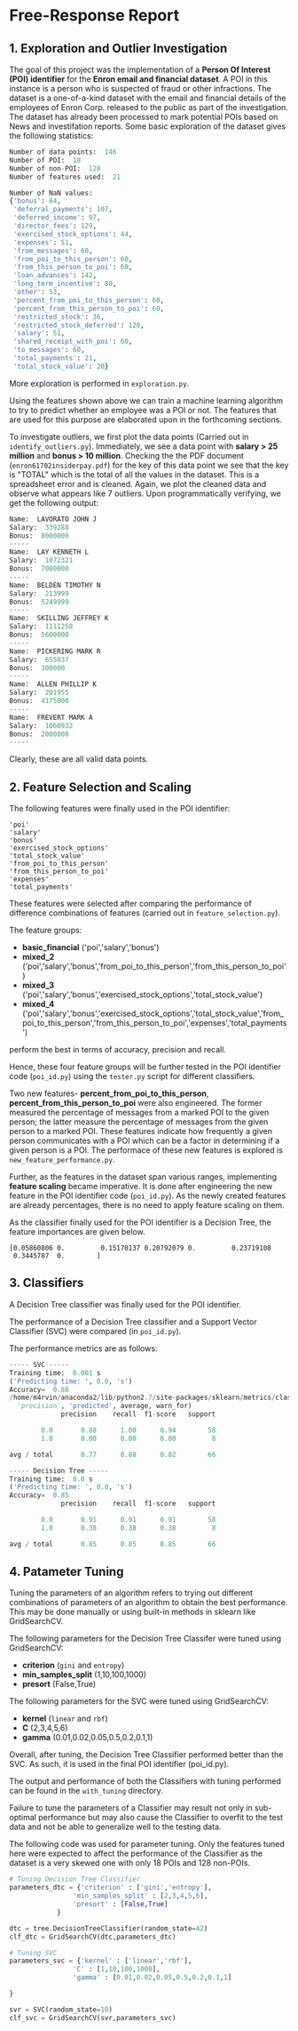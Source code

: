 # Free-Response Report

## 1. Exploration and Outlier Investigation

The goal of this project was the implementation of a **Person Of Interest (POI) identifier** for the **Enron email and financial dataset**. A POI in this instance is a person who is suspected of fraud or other infractions. The dataset is a one-of-a-kind dataset with the email and financial details of the employees of Enron Corp. released to the public as part of the investigation. The dataset has already been processed to mark potential POIs based on News and investifation reports. Some basic exploration of the dataset gives the following statistics:
```python
Number of data points:  146
Number of POI:  18
Number of non-POI:  128
Number of features used:  21

Number of NaN values:
{'bonus': 64,
 'deferral_payments': 107,
 'deferred_income': 97,
 'director_fees': 129,
 'exercised_stock_options': 44,
 'expenses': 51,
 'from_messages': 60,
 'from_poi_to_this_person': 60,
 'from_this_person_to_poi': 60,
 'loan_advances': 142,
 'long_term_incentive': 80,
 'other': 53,
 'percent_from_poi_to_this_person': 60,
 'percent_from_this_person_to_poi': 60,
 'restricted_stock': 36,
 'restricted_stock_deferred': 128,
 'salary': 51,
 'shared_receipt_with_poi': 60,
 'to_messages': 60,
 'total_payments': 21,
 'total_stock_value': 20}
```
More exploration is performed in `exploration.py`.

Using the features shown above we can train a machine learning algorithm to try to predict whether an employee was a POI or not. The features that are used for this purpose are elaborated upon in the forthcoming sections.

To investigate outliers, we first plot the data points (Carried out in `identify_outliers.py`). Immediately, we see a data point with **salary > 25 million** and **bonus > 10 million**. Checking the the PDF document (`enron61702insiderpay.pdf`) for the key of this data point we see that the key is "TOTAL" which is the total of all the values in the dataset. This is a spreadsheet error and is cleaned. Again, we plot the cleaned data and observe what appears like 7 outliers. Upon programmatically verifying, we get the following output:
```python
Name:  LAVORATO JOHN J
Salary:  339288
Bonus:  8000000
-----
Name:  LAY KENNETH L
Salary:  1072321
Bonus:  7000000
-----
Name:  BELDEN TIMOTHY N
Salary:  213999
Bonus:  5249999
-----
Name:  SKILLING JEFFREY K
Salary:  1111258
Bonus:  5600000
-----
Name:  PICKERING MARK R
Salary:  655037
Bonus:  300000
-----
Name:  ALLEN PHILLIP K
Salary:  201955
Bonus:  4175000
-----
Name:  FREVERT MARK A
Salary:  1060932
Bonus:  2000000
-----
```
Clearly, these are all valid data points.

## 2. Feature Selection and Scaling

The following features were finally used in the POI identifier:
```
'poi'
'salary'
'bonus'
'exercised_stock_options'
'total_stock_value'
'from_poi_to_this_person'
'from_this_person_to_poi'
'expenses'
'total_payments'
```
These features were selected after comparing the performance of difference combinations of features (carried out in `feature_selection.py`).

The feature groups:
* **basic_financial** ('poi','salary','bonus')
* **mixed_2** ('poi','salary','bonus','from_poi_to_this_person','from_this_person_to_poi')
* **mixed_3** ('poi','salary','bonus','exercised_stock_options','total_stock_value')
* **mixed_4** ('poi','salary','bonus','exercised_stock_options','total_stock_value','from_poi_to_this_person','from_this_person_to_poi','expenses','total_payments')

perform the best in terms of accuracy, precision and recall.

Hence, these four feature groups will be further tested in the POI identifier code (`poi_id.py`) using the `tester.py` script for different classifiers.

Two new features- **percent_from_poi_to_this_person**, **percent_from_this_person_to_poi** were also engineered. The former measured the percentage of messages from a marked POI to the given person; the latter measure the percentage of messages from the given person to a marked POI. These features indicate how frequently a given person communicates with a POI which can be a factor in determining if a given person is a POI. The performace of these new features is explored is `new_feature_performance.py`.

Further, as the features in the dataset span various ranges, implementing **feature scaling** became imperative. It is done after engineering the new feature in the POI identifier code (`poi_id.py`). As the newly created features are already percentages, there is no need to apply feature scaling on them.

As the classifier finally used for the POI identifier is a Decision Tree, the feature importances are given below.
```
[0.05860806 0.         0.15170137 0.20792079 0.         0.23719108
 0.3445787  0.        ]
```

## 3. Classifiers

A Decision Tree classifier was finally used for the POI identifier.

The performance of a Decision Tree classifier and a Support Vector Classifier (SVC) were compared (in `poi_id.py`).

The performance metrics are as follows:
```python
----- SVC -----
Training time:  0.001 s
('Predicting time: ', 0.0, 's')
Accuracy=  0.88
/home/m4rvin/anaconda2/lib/python2.7/site-packages/sklearn/metrics/classification.py:1135: UndefinedMetricWarning: Precision and F-score are ill-defined and being set to 0.0 in labels with no predicted samples.
  'precision', 'predicted', average, warn_for)
             precision    recall  f1-score   support

        0.0       0.88      1.00      0.94        58
        1.0       0.00      0.00      0.00         8

avg / total       0.77      0.88      0.82        66

----- Decision Tree -----
Training time:  0.0 s
('Predicting time: ', 0.0, 's')
Accuracy=  0.85
             precision    recall  f1-score   support

        0.0       0.91      0.91      0.91        58
        1.0       0.38      0.38      0.38         8

avg / total       0.85      0.85      0.85        66
```

## 4. Patameter Tuning
Tuning the parameters of an algorithm refers to trying out different combinations of parameters of an algorithm to obtain the best performance. This may be done manually or using built-in methods in sklearn like GridSearchCV.

The following parameters for the Decision Tree Classifer were tuned using GridSearchCV: 
* **criterion** (`gini` and `entropy`)
* **min_samples_split** (1,10,100,1000)
* **presort** (False,True)

The following parameters for the SVC were tuned using GridSearchCV: 
* **kernel** (`linear` and `rbf`)
* **C** (2,3,4,5,6)
* **gamma** (0.01,0.02,0.05,0.5,0.2,0.1,1)


Overall, after tuning, the Decision Tree Classifier performed better than the SVC. As such, it is used in the final POI identifier (poi_id.py).

The output and performance of both the Classifiers with tuning performed can be found in the `with_tuning` directory.

Failure to tune the parameters of a Classifier may result not only in sub-optimal performance but may also cause the Classifier to overfit to the test data and not be able to generalize well to the testing data.

The following code was used for parameter tuning. Only the features tuned here were expected to affect the performance of the Classifier as the dataset is a very skewed one with only 18 POIs and 128 non-POIs.

```python
# Tuning Decision Tree Classifier
parameters_dtc = {'criterion' : ['gini','entropy'],
                'min_samples_split' : [2,3,4,5,6],
                'presort' : [False,True]
            }

dtc = tree.DecisionTreeClassifier(random_state=42)
clf_dtc = GridSearchCV(dtc,parameters_dtc)
```

```python
# Tuning SVC
parameters_svc = {'kernel' : ['linear','rbf'],
                'C' : [1,10,100,1000],
                'gamma' : [0.01,0.02,0.05,0.5,0.2,0.1,1]

}

svr = SVC(random_state=10)
clf_svc = GridSearchCV(svr,parameters_svc)